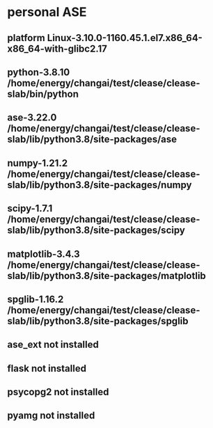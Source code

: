 # personal ASE

## platform                 Linux-3.10.0-1160.45.1.el7.x86_64-x86_64-with-glibc2.17
## python-3.8.10            /home/energy/changai/test/clease/clease-slab/bin/python
## ase-3.22.0               /home/energy/changai/test/clease/clease-slab/lib/python3.8/site-packages/ase
## numpy-1.21.2             /home/energy/changai/test/clease/clease-slab/lib/python3.8/site-packages/numpy
## scipy-1.7.1              /home/energy/changai/test/clease/clease-slab/lib/python3.8/site-packages/scipy
## matplotlib-3.4.3         /home/energy/changai/test/clease/clease-slab/lib/python3.8/site-packages/matplotlib
## spglib-1.16.2            /home/energy/changai/test/clease/clease-slab/lib/python3.8/site-packages/spglib
## ase_ext                  not installed
## flask                    not installed
## psycopg2                 not installed
## pyamg                    not installed
